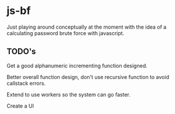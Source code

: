 # js-bf

Just playing around conceptually at the moment with the idea of a calculating password brute force with javascript.

## TODO's

Get a good alphanumeric incrementing function designed.

Better overall function design, don't use recursive function to avoid callstack errors.

Extend to use workers so the system can go faster.

Create a UI

